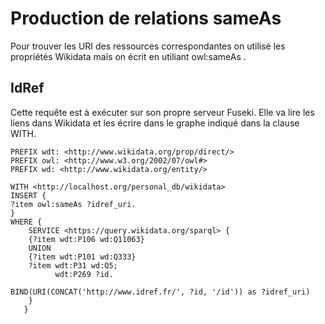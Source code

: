 # Production de relations sameAs

Pour trouver les URI des ressources correspondantes on utilisé les propriétés Wikidata mais on écrit en utiliant owl:sameAs .


## IdRef

Cette requête est à exécuter sur son propre serveur Fuseki. Elle va lire les liens dans Wikidata et les écrire dans le graphe indiqué dans la clause WITH.

    PREFIX wdt: <http://www.wikidata.org/prop/direct/>
    PREFIX owl: <http://www.w3.org/2002/07/owl#>
    PREFIX wd: <http://www.wikidata.org/entity/>
    
    WITH <http://localhost.org/personal_db/wikidata>
    INSERT {
    ?item owl:sameAs ?idref_uri.
    }
    WHERE {
        SERVICE <https://query.wikidata.org/sparql> {
        {?item wdt:P106 wd:Q11063}
        UNION
        {?item wdt:P101 wd:Q333}    
        ?item wdt:P31 wd:Q5;
              wdt:P269 ?id.
    
    BIND(URI(CONCAT('http://www.idref.fr/', ?id, '/id')) as ?idref_uri)
        }
       }
   
